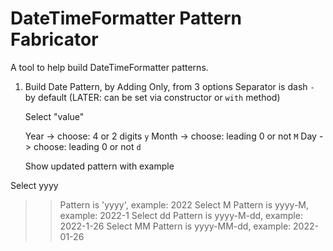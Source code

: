 # DateTimeFormatter Pattern Fabricator

A tool to help build DateTimeFormatter patterns.

1. Build Date Pattern, by Adding Only, from 3 options
    Separator is dash `-` by default (LATER: can be set via constructor or `with` method)

    Select "value"

      Year  -> choose: 4 or 2 digits `y`
      Month -> choose: leading 0 or not `M`
      Day   -> choose: leading 0 or not `d`

    Show updated pattern with example

Select yyyy
>> Pattern is 'yyyy', example: 2022
Select M
>> Pattern is yyyy-M, example: 2022-1
Select dd
>> Pattern is yyyy-M-dd, example: 2022-1-26
Select MM
>> Pattern is yyyy-MM-dd, example: 2022-01-26
